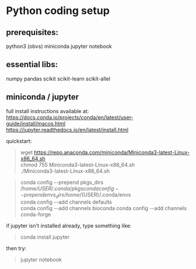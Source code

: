 Python coding setup
========

prerequisites:
--------
  python3 (obvs)
  miniconda
  jupyter notebook

essential libs:
--------
  numpy
  pandas
  scikit
  scikit-learn
  scikit-allel
  
miniconda / jupyter
--------
full install instructions available at:  
  https://docs.conda.io/projects/conda/en/latest/user-guide/install/macos.html  
  https://jupyter.readthedocs.io/en/latest/install.html  

quickstart:  
>  wget https://repo.anaconda.com/miniconda/Miniconda3-latest-Linux-x86_64.sh  
  chmod 755 Miniconda3-latest-Linux-x86_64.sh  
   ./Miniconda3-latest-Linux-x86_64.sh  

>  conda config --prepend pkgs_dirs /home/${USER}/.conda/pkgs  
  conda config --prepend envs_dirs /home/${USER}/.conda/envs  
  conda config --add channels defaults  
  conda config --add channels bioconda
  conda config --add channels conda-forge

if jupyter isn't installed already, type something like:
>  conda install jupyter
  
then try:
>  jupyter notebook
